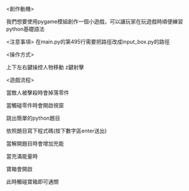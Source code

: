 <創作動機>

我們想要使用pygame模組創作一個小遊戲，可以讓玩家在玩遊戲時順便練習python基礎語法

<注意事項>
在main.py的第495行需要把路徑改成input_box.py的路徑

<操作方式>

上下左右鍵操控人物移動 z鍵射擊 


<遊戲流程>

當敵人被擊殺時會掉落零件 

當觸碰零件時會開啟視窗 

跳出簡單的python題目 

依照題目寫下程式碼(按下數字區enter送出)

當解開題目時會增加充能 

當充滿能量時 

寶箱會開啟 

此時觸碰寶箱即可通關
